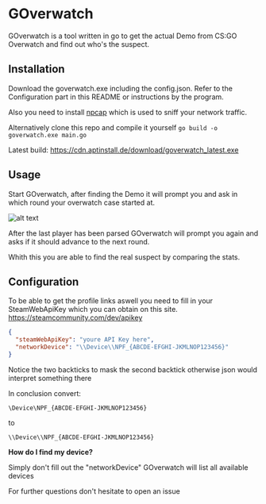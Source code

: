 # GOverwatch
GOverwatch is a tool written in go to get the actual Demo from CS:GO Overwatch and find out who's the suspect.

## Installation
Download the goverwatch.exe including the config.json.
Refer to the Configuration part in this README or instructions by the program.

Also you need to install [npcap](https://nmap.org/npcap/windows-10.html) which is used to sniff your network traffic.

Alternatively clone this repo and compile it yourself
```go build -o goverwatch.exe main.go```

Latest build: https://cdn.aptinstall.de/download/goverwatch_latest.exe

## Usage
Start GOverwatch, after finding the Demo it will prompt you and ask in which round your overwatch case started at.

![alt text](https://i.imgur.com/lbsgVlp.png "GOverwatch Demo 01")

After the last player has been parsed GOverwatch will prompt you again and asks if it should advance to the next round.

Whith this you are able to find the real suspect by comparing the stats.

## Configuration
To be able to get the profile links aswell you need to fill in your SteamWebApiKey which you can obtain on this site.
https://steamcommunity.com/dev/apikey
```json
{
  "steamWebApiKey": "youre API Key here",
  "networkDevice": "\\Device\\NPF_{ABCDE-EFGHI-JKMLNOP123456}"
}
```
Notice the two backticks to mask the second backtick otherwise json would interpret something there

In conclusion convert:

```\Device\NPF_{ABCDE-EFGHI-JKMLNOP123456}```

to

```\\Device\\NPF_{ABCDE-EFGHI-JKMLNOP123456}```

**How do I find my device?**

Simply don't fill out the "networkDevice" GOverwatch will list all available devices

For further questions don't hesitate to open an issue